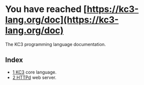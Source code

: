 # You have reached [https://kc3-lang.org/doc](https://kc3-lang.org/doc)

The KC3 programming language documentation.


## Index
- [1 KC3](KC3/) core language.
- [2 HTTPd](HTTPd/) web server.
